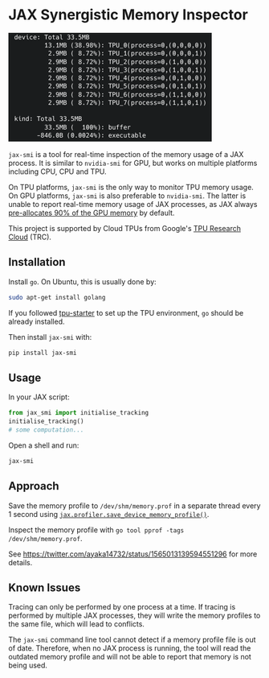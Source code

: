 # JAX Synergistic Memory Inspector

![](https://raw.githubusercontent.com/ayaka14732/jax-smi/main/demo/1.gif)

`jax-smi` is a tool for real-time inspection of the memory usage of a JAX process. It is similar to `nvidia-smi` for GPU, but works on multiple platforms including CPU, CPU and TPU.

On TPU platforms, `jax-smi` is the only way to monitor TPU memory usage. On GPU platforms, `jax-smi` is also preferable to `nvidia-smi`. The latter is unable to report real-time memory usage of JAX processes, as JAX always [pre-allocates 90% of the GPU memory](https://jax.readthedocs.io/en/latest/gpu_memory_allocation.html) by default.

This project is supported by Cloud TPUs from Google's [TPU Research Cloud](https://sites.research.google/trc/about/) (TRC).

## Installation

Install `go`. On Ubuntu, this is usually done by:

```sh
sudo apt-get install golang
```

If you followed [tpu-starter](https://github.com/ayaka14732/tpu-starter) to set up the TPU environment, `go` should be already installed.

Then install `jax-smi` with:

```sh
pip install jax-smi
```

## Usage

In your JAX script:

```python
from jax_smi import initialise_tracking
initialise_tracking()
# some computation...
```

Open a shell and run:

```sh
jax-smi
```

## Approach

Save the memory profile to `/dev/shm/memory.prof` in a separate thread every 1 second using [`jax.profiler.save_device_memory_profile()`](https://jax.readthedocs.io/en/latest/_autosummary/jax.profiler.save_device_memory_profile.html).

Inspect the memory profile with `go tool pprof -tags /dev/shm/memory.prof`.

See <https://twitter.com/ayaka14732/status/1565013139594551296> for more details.

## Known Issues

Tracing can only be performed by one process at a time. If tracing is performed by multiple JAX processes, they will write the memory profiles to the same file, which will lead to conflicts.

The `jax-smi` command line tool cannot detect if a memory profile file is out of date. Therefore, when no JAX process is running, the tool will read the outdated memory profile and will not be able to report that memory is not being used.
